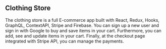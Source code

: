 ## Clothing Store

The clothing store is a full E-commerce app built with React, Redux, Hooks, GraphQL, ContextAPI, Stripe and Firebase. You can sign up a new user and sign in with Google to buy and save items in your cart. Furthermore, you can add, see and update items in your cart. Finally, at the checkout page integrated with Stripe API, you can manage the payments.
